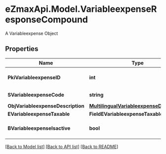 # eZmaxApi.Model.VariableexpenseResponseCompound
A Variableexpense Object

## Properties

Name | Type | Description | Notes
------------ | ------------- | ------------- | -------------
**PkiVariableexpenseID** | **int** | The unique ID of the Variableexpense | 
**SVariableexpenseCode** | **string** | The code of the Variableexpense | [optional] 
**ObjVariableexpenseDescription** | [**MultilingualVariableexpenseDescription**](MultilingualVariableexpenseDescription.md) |  | 
**EVariableexpenseTaxable** | **FieldEVariableexpenseTaxable** |  | [optional] 
**BVariableexpenseIsactive** | **bool** | Whether the variableexpense is active or not | [optional] 

[[Back to Model list]](../README.md#documentation-for-models) [[Back to API list]](../README.md#documentation-for-api-endpoints) [[Back to README]](../README.md)

